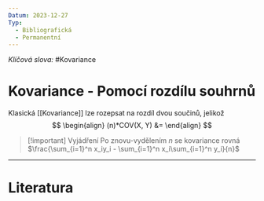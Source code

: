 ```yaml
---
Datum: 2023-12-27
Typ:
  - Bibliografická
  - Permanentní
---
```

*Klíčová slova:* #Kovariance
# Kovariance - Pomocí rozdílu souhrnů
Klasická [[Kovariance]] lze rozepsat na rozdíl dvou součinů, jelikož
$$
\begin{align}
(n)*COV(X, Y) &= 
\end{align}
$$

> [!important] Vyjádření
> Po znovu-vydělením $n$ se kovariance rovná $\frac{\sum_{i=1}^n x_iy_i - \sum_{i=1}^n x_i\sum_{i=1}^n y_i}{n}$

- - -
# Literatura

